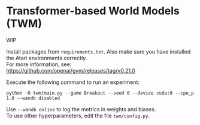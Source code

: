# Transformer-based World Models (TWM)

WIP

Install packages from `requirements.txt`. Also make sure you have installed the Atari environments correctly.  
For more information, see: https://github.com/openai/gym/releases/tag/v0.21.0

Execute the following command to run an experiment:  
```
python -O twm/main.py --game Breakout --seed 0 --device cuda:0 --cpu_p 1.0 --wandb disabled 
```

Use `--wandb online` to log the metrics in weights and biases.  
To use other hyperparameters, edit the file `twm/config.py`.
